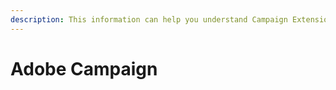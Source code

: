 ```yaml
---
description: This information can help you understand Campaign Extension.
---
```


# Adobe Campaign



